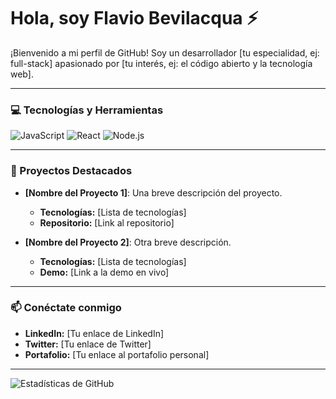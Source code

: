 # Hola, soy Flavio Bevilacqua ⚡

¡Bienvenido a mi perfil de GitHub! Soy un desarrollador [tu especialidad, ej: full-stack] apasionado por [tu interés, ej: el código abierto y la tecnología web].

---

### 💻 Tecnologías y Herramientas

![JavaScript](https://img.shields.io/badge/-JavaScript-F7DF1E?style=for-the-badge&logo=javascript&logoColor=black)
![React](https://img.shields.io/badge/-React-61DAFB?style=for-the-badge&logo=react&logoColor=black)
![Node.js](https://img.shields.io/badge/-Node.js-339933?style=for-the-badge&logo=node.js&logoColor=white)

---

### 🚀 Proyectos Destacados

* **[Nombre del Proyecto 1]**: Una breve descripción del proyecto.
    * **Tecnologías:** [Lista de tecnologías]
    * **Repositorio:** [Link al repositorio]

* **[Nombre del Proyecto 2]**: Otra breve descripción.
    * **Tecnologías:** [Lista de tecnologías]
    * **Demo:** [Link a la demo en vivo]

---

### 📫 Conéctate conmigo

* **LinkedIn:** [Tu enlace de LinkedIn]
* **Twitter:** [Tu enlace de Twitter]
* **Portafolio:** [Tu enlace al portafolio personal]

---

![Estadísticas de GitHub](https://github-readme-stats.vercel.app/api?username=MiUsuario&show_icons=true&theme=vue)


